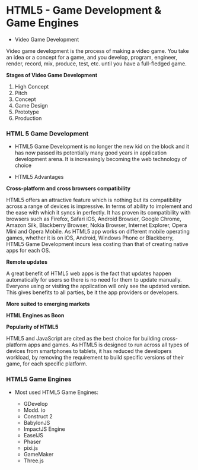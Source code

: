 # HTML5 - Game Development & Game Engines

* Video Game Development

Video game development is the process of making a video game.
You take an idea or a concept for a game, and you develop, program, engineer, render, record, mix, produce, test, etc. until you have a full-fledged game. 

**Stages of Video Game Development** 

1. High Concept
2. Pitch
3. Concept
4. Game Design 
5. Prototype
6. Production

### HTML 5 Game Development

* HTML5 Game Development is no longer the new kid on the block and it has now passed its potentially many good years in application development arena. It is increasingly becoming the web technology of choice

* HTML5 Advantages

**Cross-platform and cross browsers compatibility**

HTML5 offers an attractive feature which is nothing but its compatibility across a range of devices is impressive. In terms of ability to implement and the ease with which it syncs in perfectly. It has proven its compatibility with browsers such as Firefox, Safari iOS, Android Browser, Google Chrome, Amazon Silk, Blackberry Browser, Nokia Browser, Internet Explorer, Opera Mini and Opera Mobile. As HTML5 app works on different mobile operating games, whether it is on iOS, Android, Windows Phone or Blackberry, HTML5 Game Development incurs less costing than that of creating native apps for each OS.

**Remote updates**

A great benefit of HTML5 web apps is the fact that updates happen automatically for users so there is no need for them to update manually. Everyone using or visiting the application will only see the updated version. This gives benefits to all parties, be it the app providers or developers.

**More suited to emerging markets**

**HTML Engines as Boon**

**Popularity of HTML5**

HTML5 and JavaScript are cited as the best choice for building cross-platform apps and games. As HTML5 is designed to run across all types of devices from smartphones to tablets, it has reduced the developers workload, by removing the requirement to build specific versions of their game, for each specific platform.

### HTML5 Game Engines

* Most used HTML5 Game Engines:

  * GDevelop 
  * Modd. io
  * Construct 2
  * BabylonJS
  * ImpactJS Engine
  * EaselJS
  * Phaser
  * pixi.js
  * GameMaker
  * Three.js
